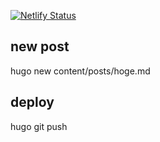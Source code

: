 [![Netlify Status](https://api.netlify.com/api/v1/badges/bc5113d8-196f-469d-af19-db934e75b6a6/deploy-status)](https://app.netlify.com/sites/gunnsooblog/deploys)

## new post
hugo new content/posts/hoge.md

## deploy
hugo
git push